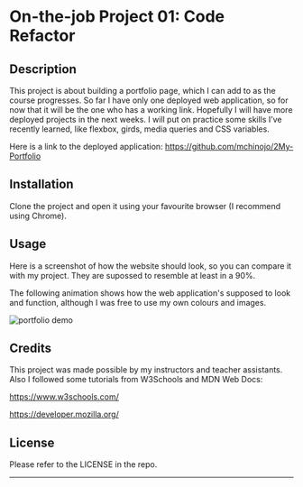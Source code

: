 # On-the-job Project 01: Code Refactor

## Description 

This project is about building a portfolio page, which I can add to as the course progresses. 
So far I have only one deployed web application, so for now that it will be the one who has a working link. Hopefully I will have more deployed projects in the next weeks.
I will put on practice some skills I’ve recently learned, like flexbox, girds, media queries and CSS variables.

Here is a link to the deployed application: 
https://github.com/mchinojo/2My-Portfolio


## Installation

Clone the project and open it using your favourite browser (I recommend using Chrome).


## Usage 

Here is a screenshot of how the website should look, so you can compare it with my project. They are supossed to resemble at least in a 90%.

The following animation shows how the web application's  supposed to look and function, although I was free to use my own colours and images.

![portfolio demo](./images/01-css-challenge-demo.gif)


## Credits

This project was made possible by my instructors and teacher assistants.
Also I followed some tutorials from W3Schools and MDN Web Docs:

https://www.w3schools.com/

https://developer.mozilla.org/


## License

Please refer to the LICENSE in the repo.



---
